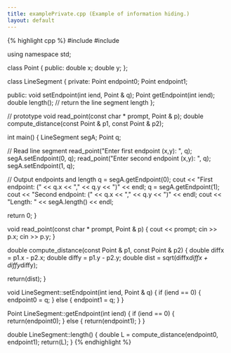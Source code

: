 ```yaml
---
title: examplePrivate.cpp (Example of information hiding.)
layout: default
---
```


{% highlight cpp %}
#include <iostream>
#include <cmath>

using namespace std;

class Point
{
public:
  double x;
  double y;
};

class LineSegment
{
private:
  Point endpoint0;
  Point endpoint1;

public:
  void setEndpoint(int iend, Point & q);
  Point getEndpoint(int iend);
  double length();  // return the line segment length
};

// prototype
void read_point(const char * prompt, Point & p);
double compute_distance(const Point & p1, const Point & p2);

int main()
{
  LineSegment segA;
  Point q;

  // Read line segment
  read_point("Enter first endpoint (x,y): ", q);
  segA.setEndpoint(0, q);
  read_point("Enter second endpoint (x,y): ", q);
  segA.setEndpoint(1, q);

  // Output endpoints and length
  q = segA.getEndpoint(0);
  cout << "First endpoint: (" << q.x << "," << q.y << ")" << endl;
  q = segA.getEndpoint(1);
  cout << "Second endpoint: (" << q.x << "," << q.y << ")" << endl;
  cout << "Length: " << segA.length() << endl;

  return 0;
}

void read_point(const char * prompt, Point & p)
{
  cout << prompt;
  cin >> p.x;
  cin >> p.y;
}

double compute_distance(const Point & p1, const Point & p2)
{
  double diffx = p1.x - p2.x;
  double diffy = p1.y - p2.y;
  double dist = sqrt(diffx*diffx + diffy*diffy);

  return(dist);
}

void LineSegment::setEndpoint(int iend, Point & q)
{
  if (iend == 0)
    { endpoint0 = q; }
  else
    { endpoint1 = q; }
}

Point LineSegment::getEndpoint(int iend)
{
  if (iend == 0)
    { return(endpoint0); }
  else
    { return(endpoint1); }
}

double LineSegment::length()
{
  double L = compute_distance(endpoint0, endpoint1);
  return(L);
}
{% endhighlight %}

